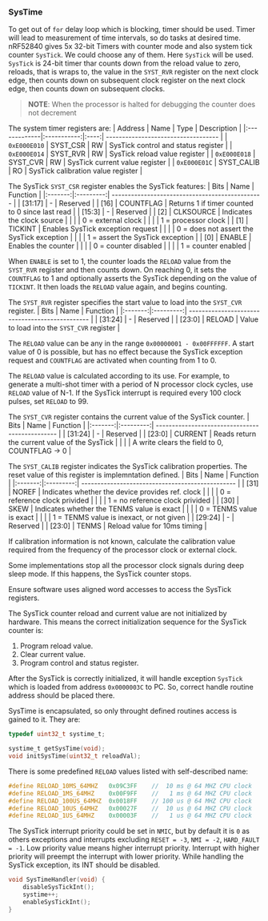 ### SysTime

To get out of `for` delay loop which is blocking, timer should be used. Timer
will lead to measurement of time intervals, so do tasks at desired time. nRF52840
gives 5x 32-bit Timers with counter mode and also system tick counter `SysTick`.
We could choose any of them. Here `SysTick` will be used. `SysTick` is 24-bit
timer thar counts down from the reload value to zero, reloads, that is wraps to,
the value in the `SYST_RVR` register on the next clock edge, then counts down
on subsequent clock register on the next clock edge, then counts down
on subsequent clocks.

> **NOTE**: When the processor is halted for debugging the counter does not
decrement

The system timer registers are:
| Address      | Name        | Type | Description                         |
|:-------------|:-----------:|:----:| ----------------------------------- |
| `0xE000E010` | SYST\_CSR   |  RW  | SysTick control and status register |
| `0xE000E014` | SYST\_RVR   |  RW  | SysTick reload value register       |
| `0xE000E018` | SYST\_CVR   |  RW  | SysTick current value register      |
| `0xE000E01C` | SYST\_CALIB |  RO  | SysTick calibration value register  |

The SysTick `SYST_CSR` register enables the SysTick features:
| Bits    | Name      | Function                                        |
|:-------:|:---------:| ----------------------------------------------- |
| [31:17] | -         | Reserved                                        |
| [16]    | COUNTFLAG | Returns 1 if timer counted to 0 since last read |
| [15:3]  | -         | Reserved                                        |
| [2]     | CLKSOURCE | Indicates the clock source                      |
|         |           | 0 = external clock                              |
|         |           | 1 = processor clock                             |
| [1]     | TICKINT   | Enables SysTick exception request               |
|         |           | 0 = does not assert the SysTick exception       |
|         |           | 1 = assert the SysTick exception                |
| [0]     | ENABLE    | Enables the counter                             |
|         |           | 0 = counter disabled                            |
|         |           | 1 = counter enabled                             |

When `ENABLE` is set to 1, the counter loads the `RELOAD` value from the
`SYST_RVR` register and then counts down. On reaching 0, it sets the `COUNTFLAG`
to 1 and optionally asserts the SysTick depending on the value of `TICKINT`.
It then loads the `RELOAD` value again, and begins counting.

The `SYST_RVR` register specifies the start value to load into the `SYST_CVR`
register.
| Bits    | Name      | Function                                        |
|:-------:|:---------:| ----------------------------------------------- |
| [31:24] | -         | Reserved                                        |
| [23:0]  | RELOAD    | Value to load into the `SYST_CVR` register      |

The `RELOAD` value can be any in the range `0x00000001 - 0x00FFFFFF`. A start
value of 0 is possible, but has no effect because the SysTick exception request
and `COUNTFLAG` are activated when counting from 1 to 0.

The `RELOAD` value is calculated according to its use. For example, to generate
a multi-shot timer with a period of N processor clock cycles, use `RELOAD` value
of N-1. If the SysTick interrupt is required every 100 clock pulses, set
`RELOAD` to 99.

The `SYST_CVR` register contains the current value of the SysTick counter.
| Bits    | Name      | Function                                        |
|:-------:|:---------:| ----------------------------------------------- |
| [31:24] | -         | Reserved                                        |
| [23:0]  | CURRENT   | Reads return the current value of the SysTick   |
|         |           | A write clears the field to 0, COUNTFLAG -> 0   |

The `SYST_CALIB` register indicates the SysTick calibration properties. The
reset value of this register is implemntation defined.
| Bits    | Name      | Function                                         |
|:-------:|:---------:| ------------------------------------------------ |
| [31]    | NOREF     | Indicates whether the device provides ref. clock |
|         |           | 0 = reference clock privided                     |
|         |           | 1 = no reference clock privided                  |
| [30]    | SKEW      | Indicates whether the TENMS value is exact       |
|         |           | 0 = TENMS value is exact                         |
|         |           | 1 = TENMS value is inexact, or not given         |
| [29:24] | -         | Reserved                                         |
| [23:0]  | TENMS     | Reload value for 10ms timing                     |

If calibration information is not known, calculate the calibration value
required from the frequency of the processor clock or external clock.

Some implementations stop all the processor clock signals during deep sleep
mode. If this happens, the SysTick counter stops.

Ensure software uses aligned word accesses to access the SysTick registers.

The SysTick counter reload and current value are not initialized by hardware.
This means the correct initialization sequence for the SysTick counter is:
1. Program reload value.
1. Clear current value.
1. Program control and status register.

After the SysTick is correctly initialized, it will handle exception `SysTick`
which is loaded from address `0x0000003C` to PC. So, correct handle routine
address should be placed there.

SysTime is encapsulated, so only throught defined routines access is gained to
it. They are:
```c
typedef uint32_t systime_t;

systime_t getSysTime(void);
void initSysTime(uint32_t reloadVal);
```
There is some predefined `RELOAD` values listed with self-described name:
```c
#define RELOAD_10MS_64MHZ 	0x09C3FF	//  10 ms @ 64 MHZ CPU clock
#define RELOAD_1MS_64MHZ 	0x00F9FF	//   1 ms @ 64 MHZ CPU clock
#define RELOAD_100US_64MHZ	0x0018FF	// 100 us @ 64 MHZ CPU clock
#define RELOAD_10US_64MHZ	0x00027F	//  10 us @ 64 MHZ CPU clock
#define RELOAD_1US_64MHZ	0x00003F	//   1 us @ 64 MHZ CPU clock
```

The SysTick interrupt priority could be set in `NMIC`, but by default it is `0`
as others exceptions and interrupts excluding `RESET = -3`, `NMI = -2`,
`HARD_FAULT = -1`. Low priority value means higher interrupt priority.
Interrupt with higher priority will preempt the interrupt with lower priority.
While handling the SysTick exception, its INT should be disabled.
```c
void SysTimeHandler(void) {
	disableSysTickInt();
	systime++;
	enableSysTickInt();
}
```
